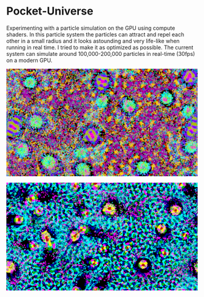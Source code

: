 # Pocket-Universe
Experimenting with a particle simulation on the GPU using compute shaders. In this particle system the particles can attract and repel each other in a small radius and it looks astounding and very life-like when running in real time. I tried to make it as optimized as possible. The current system can simulate around 100,000-200,000 particles in real-time (30fps) on a modern GPU. 

![](/screenshots/1.png)

![](/screenshots/4.png)
